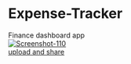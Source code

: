 # Expense-Tracker
Finance dashboard app <br>
<a href="https://ibb.co/K736MZg"><img src="https://i.ibb.co/0ZdqgNL/Screenshot-110.png" alt="Screenshot-110" border="0"></a><br /><a target='_blank' href='https://imgbb.com/'>upload and share</a><br />
